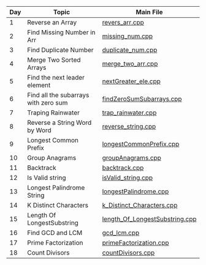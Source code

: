 | Day | Topic            | Main File                                                                 |
|-----|------------------|---------------------------------------------------------------------------|
| 1 | Reverse an Array | [revers_arr.cpp](./Day%201/revers_arr.cpp) |
| 2 | Find Missing Number in Arr | [missing_num.cpp](Day%202/missing_num.cpp) |
| 3 | Find Duplicate Number | [duplicate_num.cpp](Day%203/duplicate_num.cpp) |
| 4 | Merge Two Sorted Arrays| [merge_two_arr.cpp](Day%204/merge_two_arr.cpp) |
| 5 |Find the next leader element| [nextGreater_ele.cpp](Day%205/nextGreater_ele.cpp)|
| 6 |Find all the subarrays with zero sum | [findZeroSumSubarrays.cpp](Day%206/findZeroSumSubarrays.cpp)|
| 7 |Traping Rainwater | [trap_rainwater.cpp](Day%207/trap_rainwater.cpp)|
| 8 |Reverse a String Word by Word | [reverse_string.cpp](Day%208/reverse_string.cpp)|
| 9 | Longest Common Prefix | [longestCommonPrefix.cpp](Day%209/longestCommonPrefix.cpp)|
| 10|Group Anagrams | [groupAnagrams.cpp](Day%210/groupAnagrams.cpp)|
| 11|Backtrack| [backtrack.cpp](Day%211/backtrack.cpp)|
| 12|Is Valid string|[isValid_string.cpp](Day%212/isValid_string.cpp)|
| 13| Longest Palindrome String|[longestPalindrome.cpp](Day%213/longestPalindrome.cpp)|
| 14|K Distinct Characters|[k_Distinct_Characters.cpp](Day%214/k_Distinct_Characters.cpp)|
| 15|Length Of LongestSubstring | [length_Of_LongestSubstring.cpp](Day%215/length_Of_LongestSubstring.cpp)
| 16|Find GCD and LCM | [gcd_lcm.cpp](gcd_lcm.cpp)|
| 17| Prime Factorization|[ primeFactorization.cpp](Day%217/primeFactorization.cpp)|
| 18| Count Divisors |[countDivisors.cpp](Day%218/countDivisors.cpp)|
